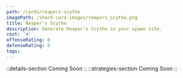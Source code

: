 ```yaml
---
path: /cards/reapers-scythe
imagePath: /shard-card-images/reapers_scythe.png
title: Reaper's Scythe
description: Generate Reaper's Scythe in your spawn site.
cost: '4'
offenseRating: 0
defenseRating: 0
tags:
---
```

::details-section
Coming Soon
::
::strategies-section
Coming Soon
::